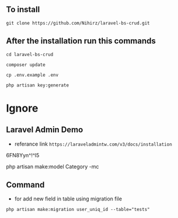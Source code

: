 ## To install 
```git clone https://github.com/Nihirz/laravel-bs-crud.git```

## After the installation run this commands
```cd laravel-bs-crud```

```composer update ```

```cp .env.example .env```

```php artisan key:generate```

# Ignore
## Laravel Admin Demo

- referance link
```https://laraveladmintw.com/v3/docs/installation```

6FN8Yyn^!^l5

php artisan make:model Category -mc

## Command

- for add new field in table using migration file

```php artisan make:migration user_uniq_id --table="tests"```